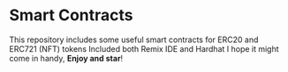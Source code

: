 # Smart Contracts
This repository includes some useful smart contracts for ERC20 and ERC721 (NFT) tokens
Included both Remix IDE and Hardhat
I hope it might come in handy,
**Enjoy and star**!
